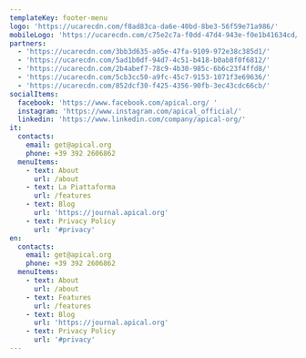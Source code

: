 ```yaml
---
templateKey: footer-menu
logo: 'https://ucarecdn.com/f8ad83ca-da6e-40bd-8be3-56f59e71a986/'
mobileLogo: 'https://ucarecdn.com/c75e2c7a-f0dd-47d4-943e-f0e1b41634cd/'
partners:
  - 'https://ucarecdn.com/3bb3d635-a05e-47fa-9109-972e38c385d1/'
  - 'https://ucarecdn.com/5ad1b0df-94d7-4c51-b418-b0ab8f0f6812/'
  - 'https://ucarecdn.com/2b4abef7-78c9-4b30-985c-6b6c23f4ffd8/'
  - 'https://ucarecdn.com/5cb3cc50-a9fc-45c7-9153-1071f3e69636/'
  - 'https://ucarecdn.com/852dcf30-f425-4356-90fb-3ec43cdc66cb/'
socialItems:
  facebook: 'https://www.facebook.com/apical.org/ '
  instagram: 'https://www.instagram.com/apical_official/'
  linkedin: 'https://www.linkedin.com/company/apical-org/'
it:
  contacts:
    email: get@apical.org
    phone: +39 392 2606862
  menuItems:
    - text: About
      url: /about
    - text: La Piattaforma
      url: /features
    - text: Blog
      url: 'https://journal.apical.org'
    - text: Privacy Policy
      url: '#privacy'
en:
  contacts:
    email: get@apical.org
    phone: +39 392 2606862
  menuItems:
    - text: About
      url: /about
    - text: Features
      url: /features
    - text: Blog
      url: 'https://journal.apical.org'
    - text: Privacy Policy
      url: '#privacy'
---
```



